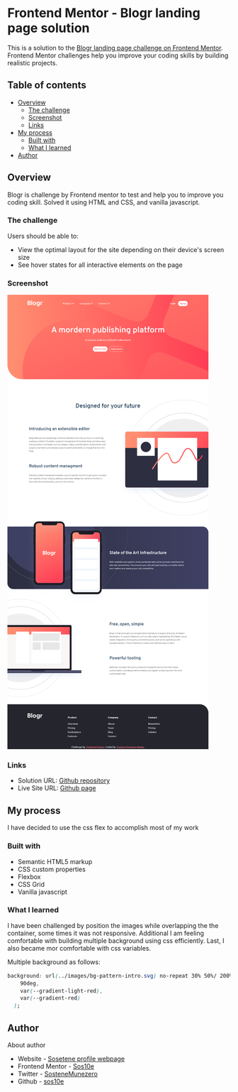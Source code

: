 # Frontend Mentor - Blogr landing page solution

This is a solution to the [Blogr landing page challenge on Frontend Mentor](https://www.frontendmentor.io/challenges/blogr-landing-page-EX2RLAApP). Frontend Mentor challenges help you improve your coding skills by building realistic projects.

## Table of contents

- [Overview](#overview)
  - [The challenge](#the-challenge)
  - [Screenshot](#screenshot)
  - [Links](#links)
- [My process](#my-process)
  - [Built with](#built-with)
  - [What I learned](#what-i-learned)
- [Author](#author)

## Overview

Blogr is challenge by Frontend mentor to test and help you to improve you coding skill. Solved it using HTML and CSS, and vanilla javascript.

### The challenge

Users should be able to:

- View the optimal layout for the site depending on their device's screen size
- See hover states for all interactive elements on the page

### Screenshot

![Blogr's screenshot](./screenshot.png)

### Links

- Solution URL: [Github repository](https://www.github.com/sos10e/blogr)
- Live Site URL: [Github page](https://sos10e.github.io/blogr)

## My process

I have decided to use the css flex to accomplish most of my work

### Built with

- Semantic HTML5 markup
- CSS custom properties
- Flexbox
- CSS Grid
- Vanilla javascript

### What I learned

I have been challenged by position the images while overlapping the the container, some times it was not responsive. Additional I am feeling comfortable with building multiple background using css efficiently. Last, I also became mor comfortable with css variables.

Multiple background as follows:

```css
background: url(../images/bg-pattern-intro.svg) no-repeat 30% 50%/ 200%, linear-gradient(
    90deg,
    var(--gradient-light-red),
    var(--gradient-red)
  );
```

## Author

About author

- Website - [Sosetene profile webpage](https://sos10e.github.io)
- Frontend Mentor - [Sos10e](https://www.frontendmentor.io/profile/sos10e)
- Twitter - [SosteneMunezero](https://twitter.com/SosteneMunezero)
- Github - [sos10e](https://www.github.com/sos10e)
